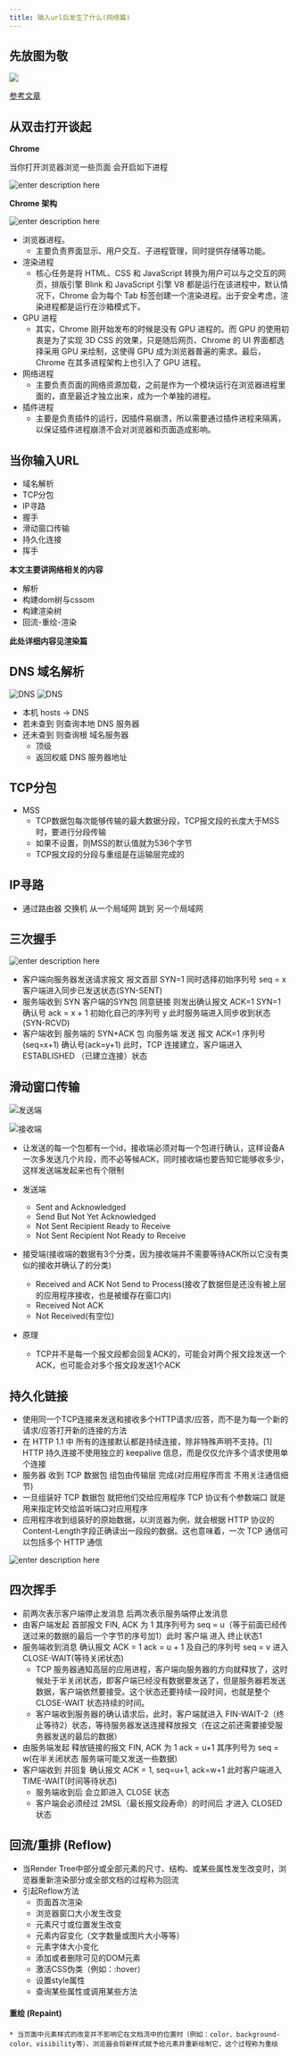 ```yaml
---
title: 输入url后发生了什么(网络篇)
---
```


## 先放图为敬

![](https://img-blog.csdnimg.cn/20200212184403315.png?x-oss-process=image/watermark,type_ZmFuZ3poZW5naGVpdGk,shadow_10,text_aHR0cHM6Ly9ibG9nLmNzZG4ubmV0L3dlaXhpbl80MzA2OTAxOA==,size_16,color_FFFFFF,t_70)


[参考文章](https://segmentfault.com/a/1190000006743262)


## 从双击打开谈起

**Chrome**

当你打开浏览器浏览一些页面 会开启如下进程

![enter description here](https://img.wsmpage.cn/learning/2019-9-29/1569738666767.png)

**Chrome 架构**

![enter description here](https://img.wsmpage.cn/learning/2019-9-29/1569739489462.png)

* 浏览器进程。
	* 主要负责界面显示、用户交互、子进程管理，同时提供存储等功能。
* 渲染进程
	* 核心任务是将 HTML、CSS 和 JavaScript 转换为用户可以与之交互的网页，排版引擎 Blink 和 JavaScript 引擎 V8 都是运行在该进程中，默认情况下，Chrome 会为每个 Tab 标签创建一个渲染进程。出于安全考虑，渲染进程都是运行在沙箱模式下。
* GPU 进程
	* 其实，Chrome 刚开始发布的时候是没有 GPU 进程的。而 GPU 的使用初衷是为了实现 3D CSS 的效果，只是随后网页、Chrome 的 UI 界面都选择采用 GPU 来绘制，这使得 GPU 成为浏览器普遍的需求。最后，Chrome 在其多进程架构上也引入了 GPU 进程。
* 网络进程
	* 主要负责页面的网络资源加载，之前是作为一个模块运行在浏览器进程里面的，直至最近才独立出来，成为一个单独的进程。
* 插件进程
	* 主要是负责插件的运行，因插件易崩溃，所以需要通过插件进程来隔离，以保证插件进程崩溃不会对浏览器和页面造成影响。


## 当你输入URL

* 域名解析
* TCP分包
* IP寻路
* 握手
* 滑动窗口传输
* 持久化连接
* 挥手

**本文主要讲网络相关的内容**

* 解析
* 构建dom树与cssom
* 构建渲染树
* 回流-重绘-渲染

**此处详细内容见渲染篇**


## DNS 域名解析

![DNS](https://img.wsmpage.cn/learning/2019-9-29/1569747459226.png)	
![DNS](https://img.wsmpage.cn/learning/2019-9-29/1569747477182.png)

* 本机 hosts -> DNS 
* 若未查到  则查询本地 DNS 服务器
* 还未查到  则查询根 域名服务器
	*  顶级
	* 返回权威 DNS 服务器地址 



## TCP分包
* MSS
	* TCP数据包每次能够传输的最大数据分段，TCP报文段的长度大于MSS时，要进行分段传输 
	* 如果不设置，则MSS的默认值就为536个字节
	* TCP报文段的分段与重组是在运输层完成的
 
## IP寻路

* 通过路由器 交换机 从一个局域网 跳到 另一个局域网 
	
	
## 三次握手


![enter description here](https://img.wsmpage.cn/learning/2019-9-30/1569806945328.png)

* 客户端向服务器发送请求报文  报文首部 SYN=1 同时选择初始序列号 seq = x 客户端进入同步已发送状态(SYN-SENT)
* 服务端收到 SYN 客户端的SYN包 同意链接 则发出确认报文 ACK=1 SYN=1 确认号 ack = x + 1  初始化自己的序列号 y 此时服务端进入同步收到状态(SYN-RCVD)
* 客户端收到 服务端的 SYN+ACK 包 向服务端 发送 报文 ACK=1 序列号(seq=x+1) 确认号(ack=y+1) 此时，TCP 连接建立，客户端进入 ESTABLISHED （已建立连接）状态


## 滑动窗口传输

![发送端](https://img.wsmpage.cn/learning/2019-10-14/1571057224048.png)

![接收端](https://img.wsmpage.cn/learning/2019-10-14/1571057263700.png)

* 让发送的每一个包都有一个id，接收端必须对每一个包进行确认，这样设备A一次多发送几个片段，而不必等候ACK，同时接收端也要告知它能够收多少，这样发送端发起来也有个限制

* 发送端
	* Sent and Acknowledged 
	* Send But Not Yet Acknowledged
	* Not Sent Recipient Ready to Receive
	* Not Sent Recipient Not Ready to Receive  
* 接受端(接收端的数据有3个分类，因为接收端并不需要等待ACK所以它没有类似的接收并确认了的分类)
	* Received and ACK Not Send to Process(接收了数据但是还没有被上层的应用程序接收，也是被缓存在窗口内)
	* Received  Not ACK
	* Not Received(有空位)
* 原理
	* TCP并不是每一个报文段都会回复ACK的，可能会对两个报文段发送一个ACK，也可能会对多个报文段发送1个ACK  
	

## 持久化链接

* 使用同一个TCP连接来发送和接收多个HTTP请求/应答，而不是为每一个新的请求/应答打开新的连接的方法
* 在 HTTP 1.1 中 所有的连接默认都是持续连接，除非特殊声明不支持。[1] HTTP 持久连接不使用独立的 keepalive 信息，而是仅仅允许多个请求使用单个连接 
* 服务器 收到 TCP 数据包 组包由传输层 完成(对应用程序而言 不用关注通信细节)
* 一旦组装好 TCP 数据包 就把他们交给应用程序 TCP 协议有个参数端口 就是用来指定转交给监听端口对应用程序
* 应用程序收到组装好的原始数据，以浏览器为例，就会根据 HTTP 协议的Content-Length字段正确读出一段段的数据。这也意味着，一次 TCP 通信可以包括多个 HTTP 通信 



![enter description here](https://img.wsmpage.cn/learning/2019-9-30/1569812910497.png)


## 四次挥手

* 前两次表示客户端停止发消息 后两次表示服务端停止发消息 
* 由客户端发起 首部报文 FIN, ACK 为 1 其序列号为 seq = u（等于前面已经传送过来的数据的最后一个字节的序号加1）此时 客户端 进入 终止状态1 
* 服务端收到消息 确认报文 ACK = 1 ack = u + 1  及自己的序列号 seq = v 进入 CLOSE-WAIT(等待关闭状态)
	* TCP 服务器通知高层的应用进程，客户端向服务器的方向就释放了，这时候处于半关闭状态，即客户端已经没有数据要发送了，但是服务器若发送数据，客户端依然要接受。这个状态还要持续一段时间，也就是整个 CLOSE-WAIT 状态持续的时间。
	* 客户端收到服务器的确认请求后，此时，客户端就进入 FIN-WAIT-2（终止等待2）状态，等待服务器发送连接释放报文（在这之前还需要接受服务器发送的最后的数据）
* 由服务端发起 释放链接的报文 FIN, ACK 为 1  ack = u+1 其序列号为 seq = w(在半关闭状态 服务端可能又发送一些数据) 
* 客户端收到 并回复 确认报文 ACK = 1, seq=u+1, ack=w+1 此时客户端进入 TIME-WAIT(时间等待状态)
    * 服务端收到后 会立即进入 CLOSE 状态
	* 客户端会必须经过 2MSL（最长报文段寿命）的时间后 才进入 CLOSED 状态    



## 回流/重排 (Reflow)

* 当Render Tree中部分或全部元素的尺寸、结构、或某些属性发生改变时，浏览器重新渲染部分或全部文档的过程称为回流
* 引起Reflow方法
	* 页面首次渲染
	* 浏览器窗口大小发生改变
	* 元素尺寸或位置发生改变
   	* 元素内容变化（文字数量或图片大小等等）
	* 元素字体大小变化
	* 添加或者删除可见的DOM元素
	* 激活CSS伪类（例如：:hover）
	* 设置style属性
	* 查询某些属性或调用某些方法



#### 重绘 (Repaint)
	* 当页面中元素样式的改变并不影响它在文档流中的位置时（例如：color、background-color、visibility等），浏览器会将新样式赋予给元素并重新绘制它，这个过程称为重绘   
	
